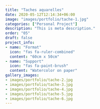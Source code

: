 ```yaml
---
title: "Taches aquarelles"
date: 2020-05-12T12:14:34+06:00
image: "images/portfolio/tache-1.jpg"
categories: ["Personal Project"]
description: "This is meta description."
order: "05"
draft: false
project_info:
- name: "Format"
  icon: "fas fa-ruler-combined"
  content: "60cm x 50cm"
- name: "Support"
  icon: "fas fa-paint-brush"
  content: "Watercolor on paper"
gallery_images:
- images/portfolio/tache-2.jpg
- images/portfolio/tache-3.jpg
- images/portfolio/tache-4.jpg
- images/portfolio/tache-5.jpg
- images/portfolio/tache-6.jpg
---
```

